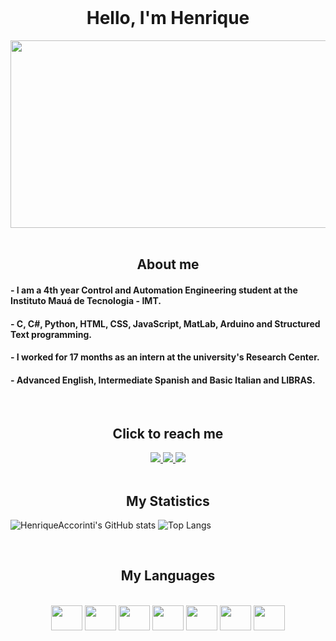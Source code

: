 <div style="display: inline_block"><br>
  <h1 align="center" >Hello, I'm Henrique </h1>
  </div>
  
  <div align="center">
    <img align="center" height="300" width="533" src="https://remote-tools-images.s3.amazonaws.com/programmer-memes/53.jpg" />
  </div>
  <div style="display: inline_block"><br> 
  <h2 align="center" >About me</h2>
    <h4 align="left" >- I am a 4th year Control and Automation Engineering student at the Instituto Mauá de Tecnologia - IMT.</h4>
    <h4 align="left" >- C, C#, Python, HTML, CSS, JavaScript, MatLab, Arduino and Structured Text programming.</h4>
    <h4 align="left" >- I worked for 17 months as an intern at the university's Research Center.</h4>
  <h4 align="left" >- Advanced English, Intermediate Spanish and Basic Italian and LIBRAS.</h4>
<div/>
  
 <div style="display: inline_block"><br> 
  <h2 align="center" >Click to reach me</h2>
<div/>
  
<div align="center">
  <a href="https://github.com/HenriqueAccorinti" target="_blank">
    <img src="https://img.shields.io/badge/GitHub-100000?style=for-the-badge&logo=github&logoColor=white" target="_blank">
  </a>
  <a href = "mailto:henrique.f.accorinti@gmail.com" target="_blank">
    <img src="https://img.shields.io/badge/Gmail-D14836?style=for-the-badge&logo=gmail&logoColor=white">
  </a>
  <a href="https://www.linkedin.com/in/henrique-accorinti/" target="_blank">
    <img src="https://img.shields.io/badge/-LinkedIn-%230077B5?style=for-the-badge&logo=linkedin&logoColor=white" target="_blank">
  </a>
  <br>
</div>
  
<div style="display: inline_block"><br>
    <h2 align="center" >My Statistics</h2>
<div/>
  
![HenriqueAccorinti's GitHub stats](https://github-readme-stats.vercel.app/api?username=HenriqueAccorinti&show_icons=true&theme=radical)
![Top Langs](https://github-readme-stats.vercel.app/api/top-langs/?username=HenriqueAccorinti&layout=donut&theme=radical)



<div style="display: inline_block"><br>
    <h2 align="center" >My Languages</h2>
<div/>

<div style="display: inline_block" align= "center"><br>
  <img align="center" height="40" width="50" src="https://cdn.jsdelivr.net/gh/devicons/devicon/icons/python/python-original-wordmark.svg" />
  <img align="center" height="40" width="50" src="https://cdn.jsdelivr.net/gh/devicons/devicon/icons/c/c-original.svg" />
  <img align="center" height="40" width="50" src="https://cdn.jsdelivr.net/gh/devicons/devicon/icons/csharp/csharp-original.svg" />
  <img align="center" height="40" width="50" src="https://cdn.jsdelivr.net/gh/devicons/devicon/icons/html5/html5-original-wordmark.svg" />
  <img align="center" height="40" width="50" src="https://cdn.jsdelivr.net/gh/devicons/devicon/icons/css3/css3-original-wordmark.svg" />
  <img align="center" height="40" width="50" src="https://cdn.jsdelivr.net/gh/devicons/devicon/icons/javascript/javascript-plain.svg" />
  <img align="center" height="40" width="50" src="https://cdn.jsdelivr.net/gh/devicons/devicon/icons/arduino/arduino-original-wordmark.svg" />
